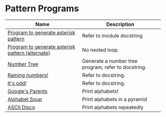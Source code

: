 # Pattern Programs
Name | Description
-----|------------
[Program to generate asterisk pattern](program1.py) | Refer to module docstring
[Program to generate asterisk pattern (alternate)](program1_alt.py) | No nested loop.
[Number Tree](program2.py) | Generate a number tree program, refer to docstring.
[Raining numbers!](program3.py) | Refer to docstring.
[It's odd!](program4.py) | Refer to docstring.
[Google's Parents](program5.py) | Print alphabets!
[Alphabet Soup](program6.py) | Print alphabets in a pyramid
[ASCII Disco](program7.py) | Print alphabets repeatedly
